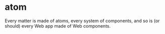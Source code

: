 # atom
Every matter is made of atoms, every system of components, and so is (or should) every Web app made of Web components.
